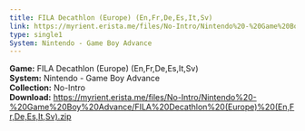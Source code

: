 ```yaml
---
title: FILA Decathlon (Europe) (En,Fr,De,Es,It,Sv)
link: https://myrient.erista.me/files/No-Intro/Nintendo%20-%20Game%20Boy%20Advance/FILA%20Decathlon%20(Europe)%20(En,Fr,De,Es,It,Sv).zip
type: single1
System: Nintendo - Game Boy Advance
---
```

<b>Game:</b> FILA Decathlon (Europe) (En,Fr,De,Es,It,Sv)<br>
<b>System:</b> Nintendo - Game Boy Advance<br>
<b>Collection:</b> No-Intro<br>
<b>Download:</b> https://myrient.erista.me/files/No-Intro/Nintendo%20-%20Game%20Boy%20Advance/FILA%20Decathlon%20(Europe)%20(En,Fr,De,Es,It,Sv).zip